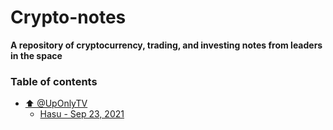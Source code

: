 # Crypto-notes
**A repository of cryptocurrency, trading, and investing notes from leaders in the space**

### Table of contents <a id="Table-of-contents"></a>

* [⬆️ @UpOnlyTV](./UpOnlyTV)
  * [Hasu - Sep 23, 2021](./UpOnlyTV/Hasu)
